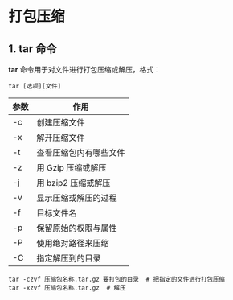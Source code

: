 # 打包压缩

## 1. tar 命令

**tar** 命令用于对文件进行打包压缩或解压，格式：

```shell
tar [选项][文件]
```

| 参数 | 作用                   |
| ---- | ---------------------- |
| -c   | 创建压缩文件           |
| -x   | 解开压缩文件           |
| -t   | 查看压缩包内有哪些文件 |
| -z   | 用 Gzip 压缩或解压     |
| -j   | 用 bzip2 压缩或解压    |
| -v   | 显示压缩或解压的过程   |
| -f   | 目标文件名             |
| -p   | 保留原始的权限与属性   |
| -P   | 使用绝对路径来压缩     |
| -C   | 指定解压到的目录       |

```shell
tar -czvf 压缩包名称.tar.gz 要打包的目录  # 把指定的文件进行打包压缩
tar -xzvf 压缩包名称.tar.gz  # 解压
```

